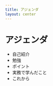```yaml
---
title: アジェンダ
layout: center
---
```

<div>
  <h1>アジェンダ</h1>
  <ul>
    <li>自己紹介</li>
    <li>勉強</li>
    <li>ポイント</li>
    <li>実務で学んだこと</li>
    <li>これから</li>
  </ul>
</div>
